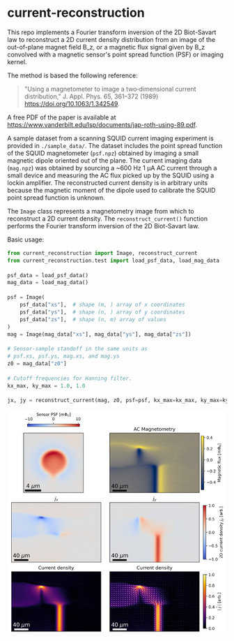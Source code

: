 # current-reconstruction

This repo implements a Fourier transform inversion of the 2D Biot-Savart law to reconstruct a 2D current density distribution from an image of the out-of-plane magnet field B_z, or a magnetic flux signal given by B_z convolved with a magnetic
sensor's point spread function (PSF) or imaging kernel.

The method is based the following reference:
> "Using a magnetometer to image a two‐dimensional current distribution,"
> J. Appl. Phys. 65, 361–372 (1989) https://doi.org/10.1063/1.342549.

A free PDF of the paper is available at
https://www.vanderbilt.edu/lsp/documents/jap-roth-using-89.pdf.

A sample dataset from a scanning SQUID current imaging experiment is provided in `./sample_data/`. The dataset includes the point spread function of the SQUID magnetometer (`psf.npz`) obtained by imaging a small magnetic dipole oriented out of the plane. The current imaging data (`mag.npz`) was obtained by sourcing a ~600 Hz 1 µA AC current through a small device and measuring the AC flux picked up by the SQUID using a lockin amplifier. The reconstructed current density is in arbitrary units because the magnetic moment of the dipole used to calibrate the SQUID point spread function is unknown.

The `Image` class represents a magnetometry image from which to reconstruct a 2D current density. The `reconstruct_current()` function performs the Fourier transform inversion of the 2D Biot-Savart law. 

Basic usage:

```python
from current_reconstruction import Image, reconstruct_current
from current_reconstruction.test import load_psf_data, load_mag_data

psf_data = load_psf_data()
mag_data = load_mag_data()

psf = Image(
    psf_data["xs"],  # shape (m, ) array of x coordinates
    psf_data["ys"],  # shape (n, ) array of y coordinates
    psf_data["zs"],  # shape (n, m) array of values
)
mag = Image(mag_data["xs"], mag_data["ys"], mag_data["zs"])

# Sensor-sample standoff in the same units as
# psf.xs, psf.ys, mag.xs, and mag.ys
z0 = mag_data["z0"]

# Cutoff frequencies for Hanning filter.
kx_max, ky_max = 1.0, 1.0

jx, jy = reconstruct_current(mag, z0, psf=psf, kx_max=kx_max, ky_max=ky_max)
```

![Image](./sample_data/current_reconstruction.png)